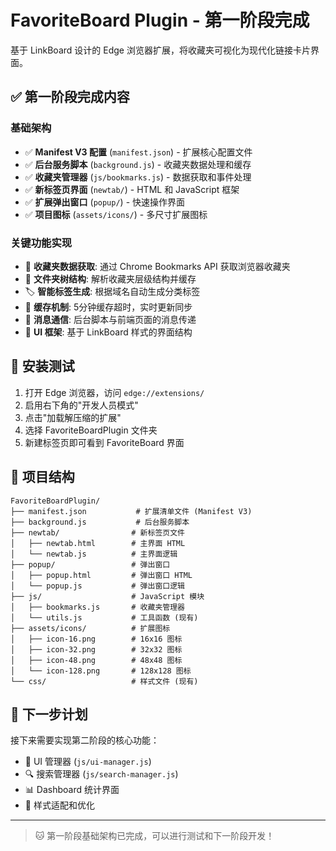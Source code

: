 # FavoriteBoard Plugin - 第一阶段完成

基于 LinkBoard 设计的 Edge 浏览器扩展，将收藏夹可视化为现代化链接卡片界面。

## ✅ 第一阶段完成内容

### 基础架构
- ✅ **Manifest V3 配置** (`manifest.json`) - 扩展核心配置文件
- ✅ **后台服务脚本** (`background.js`) - 收藏夹数据处理和缓存
- ✅ **收藏夹管理器** (`js/bookmarks.js`) - 数据获取和事件处理
- ✅ **新标签页界面** (`newtab/`) - HTML 和 JavaScript 框架
- ✅ **扩展弹出窗口** (`popup/`) - 快速操作界面
- ✅ **项目图标** (`assets/icons/`) - 多尺寸扩展图标

### 关键功能实现
- 🔖 **收藏夹数据获取**: 通过 Chrome Bookmarks API 获取浏览器收藏夹
- 🌳 **文件夹树结构**: 解析收藏夹层级结构并缓存
- 🏷️ **智能标签生成**: 根据域名自动生成分类标签
- 💾 **缓存机制**: 5分钟缓存超时，实时更新同步
- 📨 **消息通信**: 后台脚本与前端页面的消息传递
- 🎨 **UI 框架**: 基于 LinkBoard 样式的界面结构

## 🚀 安装测试

1. 打开 Edge 浏览器，访问 `edge://extensions/`
2. 启用右下角的"开发人员模式"
3. 点击"加载解压缩的扩展"
4. 选择 FavoriteBoardPlugin 文件夹
5. 新建标签页即可看到 FavoriteBoard 界面

## 📂 项目结构

```
FavoriteBoardPlugin/
├── manifest.json           # 扩展清单文件 (Manifest V3)
├── background.js           # 后台服务脚本
├── newtab/                # 新标签页文件
│   ├── newtab.html        # 主界面 HTML
│   └── newtab.js          # 主界面逻辑
├── popup/                 # 弹出窗口
│   ├── popup.html         # 弹出窗口 HTML  
│   └── popup.js           # 弹出窗口逻辑
├── js/                    # JavaScript 模块
│   ├── bookmarks.js       # 收藏夹管理器
│   └── utils.js           # 工具函数 (现有)
├── assets/icons/          # 扩展图标
│   ├── icon-16.png        # 16x16 图标
│   ├── icon-32.png        # 32x32 图标
│   ├── icon-48.png        # 48x48 图标
│   └── icon-128.png       # 128x128 图标
└── css/                   # 样式文件 (现有)
```

## 🔄 下一步计划

接下来需要实现第二阶段的核心功能：
- 🎨 UI 管理器 (`js/ui-manager.js`)
- 🔍 搜索管理器 (`js/search-manager.js`) 
- 📊 Dashboard 统计界面
- 🎨 样式适配和优化

---

> 🐱 第一阶段基础架构已完成，可以进行测试和下一阶段开发！